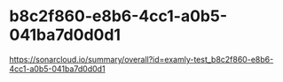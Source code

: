 # b8c2f860-e8b6-4cc1-a0b5-041ba7d0d0d1
https://sonarcloud.io/summary/overall?id=examly-test_b8c2f860-e8b6-4cc1-a0b5-041ba7d0d0d1
